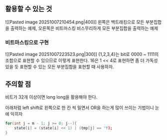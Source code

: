 
## 활용할 수 있는 것
![[Pasted image 20251007210454.png|400]]
왼쪽은 백트래킹으로 모든 부분집합을 출력하는 예제, 오른쪽은 비트마스킹 비스무리하게 모든 부분집합을 출력하는 예제

### 비트마스킹으로 구현
![[Pasted image 20251007223523.png|300]]
{1,2,3,4}는 bit로 0000 ~ 1111의 조합으로 표현할 수 있으므로 이렇게 표현한다.
16은 1 << 4로 표현하면 좀 더 가독성 있을 듯
표현할 수 있는 모든 부분집합을 표현할 때 사용하자.
## 주의할 점
비트가 32개 이상이면 long long을 활용해야 한다.

아래처럼 left shift로 왼쪽으로 한 칸 씩 밀면서 OR을 하는게 많이 쓰이는 기법이니 눈에 익히자
```cpp
for(int j = m - 1; j >= 0; j--){
	state[i] = (state[i] << 1) | (tmp[j] == 'Y);
}
```